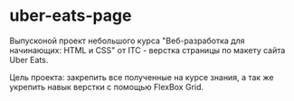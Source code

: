 # uber-eats-page

Выпусконой проект небольшого курса "Веб-разработка для начинающих: HTML и CSS" от ITC - верстка страницы по макету сайта Uber Eats.

Цель проекта: закрепить все полученные на курсе знания, а так же укрепить навык верстки с помощью FlexBox Grid.

